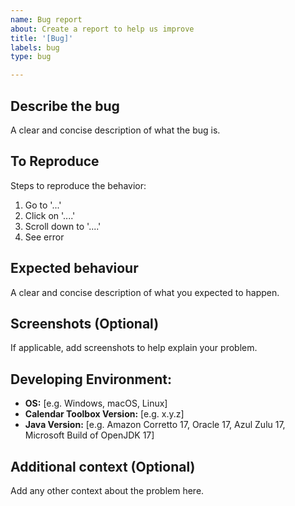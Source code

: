 ```yaml
---
name: Bug report
about: Create a report to help us improve
title: '[Bug]'
labels: bug
type: bug

---
```


## Describe the bug

A clear and concise description of what the bug is.

## To Reproduce

Steps to reproduce the behavior:
1. Go to '...'
2. Click on '....'
3. Scroll down to '....'
4. See error

## Expected behaviour

A clear and concise description of what you expected to happen.

## Screenshots (Optional)

If applicable, add screenshots to help explain your problem.

## Developing Environment:
- **OS:** \[e.g. Windows, macOS, Linux]
- **Calendar Toolbox Version:** \[e.g. x.y.z]
- **Java Version:** \[e.g. Amazon Corretto 17, Oracle 17, Azul Zulu 17, Microsoft Build of OpenJDK 17]

## Additional context (Optional)
Add any other context about the problem here.